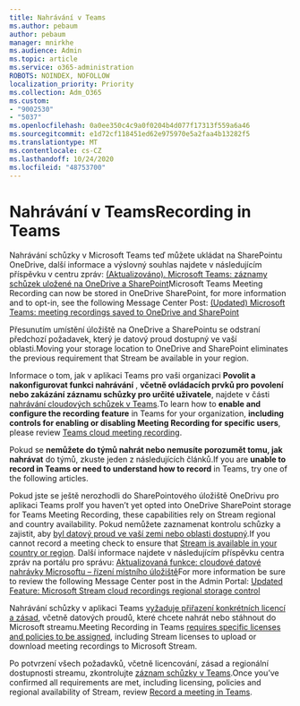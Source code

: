 ```yaml
---
title: Nahrávání v Teams
ms.author: pebaum
author: pebaum
manager: mnirkhe
ms.audience: Admin
ms.topic: article
ms.service: o365-administration
ROBOTS: NOINDEX, NOFOLLOW
localization_priority: Priority
ms.collection: Adm_O365
ms.custom:
- "9002530"
- "5037"
ms.openlocfilehash: 0a0ee350c4c9a0f0204b4d077f17313f559a6a46
ms.sourcegitcommit: e1d72cf118451ed62e975970e5a2faa4b13282f5
ms.translationtype: MT
ms.contentlocale: cs-CZ
ms.lasthandoff: 10/24/2020
ms.locfileid: "48753700"
---
```

# <a name="recording-in-teams"></a><span data-ttu-id="a6676-102">Nahrávání v Teams</span><span class="sxs-lookup"><span data-stu-id="a6676-102">Recording in Teams</span></span>

<span data-ttu-id="a6676-103">Nahrávání schůzky v Microsoft Teams teď můžete ukládat na SharePointu OneDrive, další informace a výslovný souhlas najdete v následujícím příspěvku v centru zpráv: [(Aktualizováno). Microsoft Teams: záznamy schůzek uložené na OneDrive a SharePoint](https://portal.microsoft.com/Adminportal/Home?ref=MessageCenter&id=MC222640)</span><span class="sxs-lookup"><span data-stu-id="a6676-103">Microsoft Teams Meeting Recording can now be stored in OneDrive SharePoint, for more information and to opt-in, see the following Message Center Post: [(Updated) Microsoft Teams: meeting recordings saved to OneDrive and SharePoint](https://portal.microsoft.com/Adminportal/Home?ref=MessageCenter&id=MC222640)</span></span>

<span data-ttu-id="a6676-104">Přesunutím umístění úložiště na OneDrive a SharePointu se odstraní předchozí požadavek, který je datový proud dostupný ve vaší oblasti.</span><span class="sxs-lookup"><span data-stu-id="a6676-104">Moving your storage location to OneDrive and SharePoint eliminates the previous requirement that Stream be available in your region.</span></span>

<span data-ttu-id="a6676-105">Informace o tom, jak v aplikaci Teams pro vaši organizaci **Povolit a nakonfigurovat funkci nahrávání** , **včetně ovládacích prvků pro povolení nebo zakázání záznamu schůzky pro určité uživatele**, najdete v části [nahrávání cloudových schůzek v Teams](https://docs.microsoft.com/microsoftteams/cloud-recording).</span><span class="sxs-lookup"><span data-stu-id="a6676-105">To learn how to **enable and configure the recording feature** in Teams for your organization, **including controls for enabling or disabling Meeting Recording for specific users**, please review [Teams cloud meeting recording](https://docs.microsoft.com/microsoftteams/cloud-recording).</span></span>

<span data-ttu-id="a6676-106">Pokud se **nemůžete do týmů nahrát nebo nemusíte porozumět tomu, jak nahrávat** do týmů, zkuste jeden z následujících článků.</span><span class="sxs-lookup"><span data-stu-id="a6676-106">If you are **unable to record in Teams or need to understand how to record** in Teams, try one of the following articles.</span></span>

<span data-ttu-id="a6676-107">Pokud jste se ještě nerozhodli do SharePointového úložiště OneDrivu pro aplikaci Teams pro</span><span class="sxs-lookup"><span data-stu-id="a6676-107">If you haven’t yet opted into OneDrive SharePoint storage for Teams Meeting Recording, these capabilities rely on Stream regional and country availability.</span></span> <span data-ttu-id="a6676-108">Pokud nemůžete zaznamenat kontrolu schůzky a zajistit, aby [byl datový proud ve vaší zemi nebo oblasti dostupný](https://docs.microsoft.com/stream/faq#which-regions-does-microsoft-stream-host-my-data-in).</span><span class="sxs-lookup"><span data-stu-id="a6676-108">If you cannot record a meeting check to ensure that [Stream is available in your country or region](https://docs.microsoft.com/stream/faq#which-regions-does-microsoft-stream-host-my-data-in).</span></span> <span data-ttu-id="a6676-109">Další informace najdete v následujícím příspěvku centra zpráv na portálu pro správu: [Aktualizovaná funkce: cloudové datové nahrávky Microsoftu – řízení místního úložiště](https://admin.microsoft.com/AdminPortal/Home#/MessageCenter?id=MC214327)</span><span class="sxs-lookup"><span data-stu-id="a6676-109">For more information be sure to review the following Message Center post in the Admin Portal: [Updated Feature: Microsoft Stream cloud recordings regional storage control](https://admin.microsoft.com/AdminPortal/Home#/MessageCenter?id=MC214327)</span></span>

<span data-ttu-id="a6676-110">Nahrávání schůzky v aplikaci Teams [vyžaduje přiřazení konkrétních licencí a zásad](https://docs.microsoft.com/microsoftteams/cloud-recording#prerequisites-for-teams-cloud-meeting-recording), včetně datových proudů, které chcete nahrát nebo stáhnout do Microsoft streamu.</span><span class="sxs-lookup"><span data-stu-id="a6676-110">Meeting Recording in Teams [requires specific licenses and policies to be assigned](https://docs.microsoft.com/microsoftteams/cloud-recording#prerequisites-for-teams-cloud-meeting-recording), including Stream licenses to upload or download meeting recordings to Microsoft Stream.</span></span>

<span data-ttu-id="a6676-111">Po potvrzení všech požadavků, včetně licencování, zásad a regionální dostupnosti streamu, zkontrolujte [záznam schůzky v Teams](https://support.office.com/article/34dfbe7f-b07d-4a27-b4c6-de62f1348c24).</span><span class="sxs-lookup"><span data-stu-id="a6676-111">Once you’ve confirmed all requirements are met, including licensing, policies and regional availability of Stream, review [Record a meeting in Teams](https://support.office.com/article/34dfbe7f-b07d-4a27-b4c6-de62f1348c24).</span></span>
